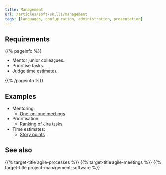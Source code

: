 ```yaml
---
title: Management
url: /articles/soft-skills/management
tags: [languages, configuration, administration, presentation]
---
```


## Requirements

{{% pageinfo %}}

* Mentor junior colleagues.
* Prioritise tasks.
* Judge time estimates.

{{% /pageinfo %}}

## Examples

* Mentoring:
  * [One-on-one meetings](https://www.atlassian.com/blog/inside-atlassian/1-on-1-meeting-tips)
* Prioritisation:
  * [Ranking of Jira tasks](https://www.atlassian.com/software/jira)
* Time estimates:
  * [Story points](https://www.atlassian.com/agile/project-management/estimation)

## See also

{{% target-title agile-processes %}}
{{% target-title agile-meetings %}}
{{% target-title project-management-software %}}
